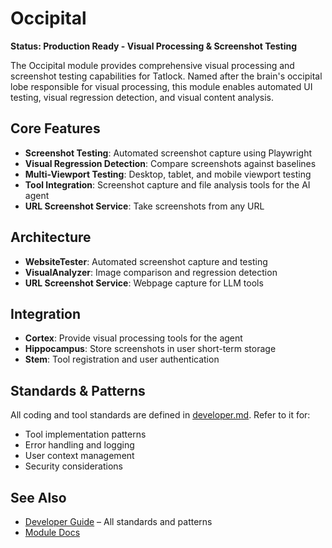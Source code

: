 # Occipital

**Status: Production Ready - Visual Processing & Screenshot Testing**

The Occipital module provides comprehensive visual processing and screenshot testing capabilities for Tatlock. Named after the brain's occipital lobe responsible for visual processing, this module enables automated UI testing, visual regression detection, and visual content analysis.

## Core Features
- **Screenshot Testing**: Automated screenshot capture using Playwright
- **Visual Regression Detection**: Compare screenshots against baselines
- **Multi-Viewport Testing**: Desktop, tablet, and mobile viewport testing
- **Tool Integration**: Screenshot capture and file analysis tools for the AI agent
- **URL Screenshot Service**: Take screenshots from any URL

## Architecture
- **WebsiteTester**: Automated screenshot capture and testing
- **VisualAnalyzer**: Image comparison and regression detection
- **URL Screenshot Service**: Webpage capture for LLM tools

## Integration
- **Cortex**: Provide visual processing tools for the agent
- **Hippocampus**: Store screenshots in user short-term storage
- **Stem**: Tool registration and user authentication

## Standards & Patterns
All coding and tool standards are defined in [developer.md](../developer.md). Refer to it for:
- Tool implementation patterns
- Error handling and logging
- User context management
- Security considerations

## See Also
- [Developer Guide](../developer.md) – All standards and patterns
- [Module Docs](../README.md)